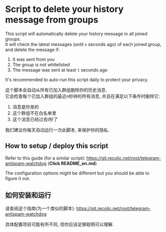 # Script to delete your history message from groups

This script will automatically delete your history message in all joined groups.  
It will check the latest messages (until `n` seconds ago) of each joined group, and delete the message if:

   1. It was sent from you
   2. The group is not whitelisted
   3. The message was sent at least `t` seconds ago

It's recommended to auto-run this script daily to protect your privacy.

这个脚本会自动从所有已加入群组删除你的历史消息.  
它会检查每个已加入群组的最近n秒钟的所有消息, 并且在满足以下条件时删除它:

1. 消息是你发的
2. 这个群组不在白名单里
3. 这个消息已经过去t秒了

我们建议你每天自动运行一次此脚本, 来保护你的隐私.

## How to setup / deploy this script

Refer to this guide (for a similar script): <https://git.recolic.net/root/telegram-antispam-watchdog> (**Click README_en.md**)

The configuration options might be different but you should be able to figure it out.

## 如何安装和运行

请查阅这个指南(为一个类似的脚本): <https://git.recolic.net/root/telegram-antispam-watchdog>

具体配置项目可能有所不同, 但你应该足够聪明可以理解.


